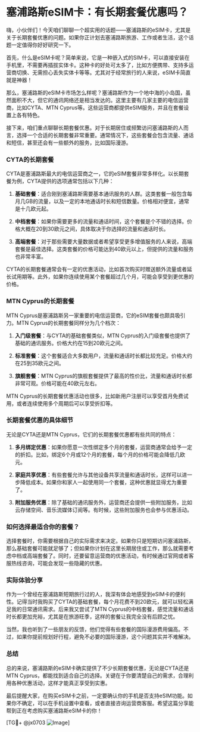 # 塞浦路斯eSIM卡：有长期套餐优惠吗？

嗨，小伙伴们！今天咱们聊聊一个超实用的话题——塞浦路斯的eSIM卡，尤其是关于长期套餐优惠的问题。如果你正计划去塞浦路斯旅游、工作或者生活，这个话题一定值得你好好研究一下。

首先，什么是eSIM卡呢？简单来说，它是一种嵌入式的SIM卡，可以直接安装在手机里，不需要再插拔实体卡。这种卡的好处可太多了，比如方便携带、支持多运营商切换、无需担心丢失实体卡等等。尤其对于经常旅行的人来说，eSIM卡简直就是神器！

那么，塞浦路斯的eSIM卡市场怎么样呢？塞浦路斯作为一个地中海的小岛国，虽然面积不大，但它的通讯网络还是相当发达的。这里主要有几家主要的电信运营商，比如CYTA、MTN Cyprus等。这些运营商都提供eSIM服务，并且在套餐设置上各有特色。

接下来，咱们重点聊聊长期套餐优惠。对于长期居住或频繁访问塞浦路斯的人而言，选择一个合适的长期套餐非常重要。通常情况下，这些套餐会包含流量、通话和短信，甚至还会有一些额外的服务，比如国际漫游。

### CYTA的长期套餐

CYTA是塞浦路斯最大的电信运营商之一，它的eSIM套餐非常多样化。以长期套餐为例，CYTA提供的选项通常包括以下几种：

1. **基础套餐**：适合刚到塞浦路斯需要基本通讯服务的人群。这类套餐一般包含每月几GB的流量，以及一定的本地通话时长和短信数量。价格相对便宜，通常是十几欧元起。

2. **中档套餐**：如果你需要更多的流量和通话时间，这个套餐是个不错的选择。价格大概在20到30欧元之间，具体取决于你选择的流量和通话时长。

3. **高端套餐**：对于那些需要大量数据或者希望享受更多增值服务的人来说，高端套餐是最佳选择。这类套餐的价格可能达到40欧元以上，但提供的流量和服务也非常丰富。

CYTA的长期套餐通常会有一定的优惠活动，比如首次购买时赠送额外流量或者延长试用期等。此外，如果你连续使用某个套餐超过几个月，可能会享受到更优惠的价格。

### MTN Cyprus的长期套餐

MTN Cyprus是塞浦路斯另一家重要的电信运营商，它的eSIM套餐也颇具吸引力。MTN Cyprus的长期套餐同样分为几个档次：

1. **入门级套餐**：与CYTA的基础套餐类似，MTN Cyprus的入门级套餐也提供了基础的通讯服务。价格大约在15到20欧元之间。

2. **标准套餐**：这个套餐适合大多数用户，流量和通话时长都比较充足。价格大约在25到35欧元之间。

3. **旗舰套餐**：MTN Cyprus的旗舰套餐提供了最高的性价比，流量和通话时长都非常可观。价格可能在40欧元左右。

MTN Cyprus的长期套餐优惠活动也很多，比如新用户注册可以享受首月免费试用，或者连续使用多个周期后可以享受折扣等。

### 长期套餐优惠的具体细节

无论是CYTA还是MTN Cyprus，它们的长期套餐优惠都有些共同的特点：

1. **多月绑定优惠**：如果你愿意一次性绑定多个月的套餐，运营商通常会给予一定的折扣。比如，绑定6个月或12个月的套餐，每个月的价格可能会降低几欧元。

2. **家庭共享优惠**：有些套餐允许与其他设备共享流量和通话时长，这样可以进一步降低成本。如果你和家人一起使用同一个套餐，这种优惠就显得尤为重要了。

3. **附加服务优惠**：除了基础的通讯服务外，运营商还会提供一些附加服务，比如云存储空间、音乐流媒体订阅等。有时候，这些附加服务也会参与优惠活动。

### 如何选择最适合你的套餐？

选择套餐时，你需要根据自己的实际需求来决定。如果你只是短期访问塞浦路斯，那么基础套餐可能就足够了；但如果你计划在这里长期居住或工作，那么就需要考虑中档或高端套餐了。同时，还要留意运营商的优惠活动，有时候通过官网或者客服热线咨询，可能会发现一些隐藏的优惠。

### 实际体验分享

作为一个曾经在塞浦路斯短期旅行过的人，我深有体会地感受到eSIM卡的便利性。记得当时我购买了CYTA的基础套餐，每个月花费不到20欧元，就可以轻松满足我的日常通讯需求。后来我又尝试了MTN Cyprus的中档套餐，感觉流量和通话时长都更加充裕，尤其是在旅游旺季，这样的套餐让我完全没有后顾之忧。

当然，我也听到了一些朋友的反馈，他们觉得有些套餐的国际漫游费用偏高。不过，如果你提前规划好行程，避免不必要的国际漫游，这个问题其实并不难解决。

### 总结

总的来说，塞浦路斯的eSIM卡确实提供了不少长期套餐优惠，无论是CYTA还是MTN Cyprus，都能找到适合自己的选择。关键在于你要清楚自己的需求，合理利用各种优惠活动，这样才能真正享受到实惠。

最后提醒大家，在购买eSIM卡之前，一定要确认你的手机是否支持eSIM功能。如果你不确定，可以在手机设置中查看，或者直接咨询运营商客服。希望这篇分享能帮到正在考虑购买塞浦路斯eSIM卡的你！

[TG💪+ @jx0703 ![Image](https://github.com/user-attachments/assets/dbca1d08-cadb-493c-b0ec-ad6f7a83f270)]